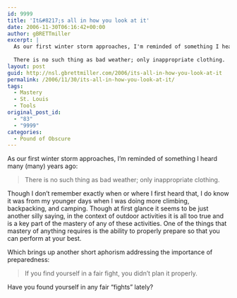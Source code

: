 ```yaml
---
id: 9999
title: 'It&#8217;s all in how you look at it'
date: 2006-11-30T06:16:42+00:00
author: gBRETTmiller
excerpt: |
  As our first winter storm approaches, I'm reminded of something I heard many (many) years ago:
  
  There is no such thing as bad weather; only inappropriate clothing.
layout: post
guid: http://nsl.gbrettmiller.com/2006/its-all-in-how-you-look-at-it
permalink: /2006/11/30/its-all-in-how-you-look-at-it/
tags:
  - Mastery
  - St. Louis
  - Tools
original_post_id:
  - "83"
  - "9999"
categories:
  - Pound of Obscure
---
```

As our first winter storm approaches, I&#8217;m reminded of something I heard many (many) years ago:

> There is no such thing as bad weather; only inappropriate clothing.

Though I don&#8217;t remember exactly when or where I first heard that, I do know it was from my younger days when I was doing more climbing, backpacking, and camping. Though at first glance it seems to be just another silly saying, in the context of outdoor activities it is all too true and is a key part of the mastery of any of these activities. One of the things that mastery of anything requires is the ability to properly prepare so that you can perform at your best.

Which brings up another short aphorism addressing the importance of preparedness:

> If you find yourself in a fair fight, you didn&#8217;t plan it properly.

Have you found yourself in any fair &#8220;fights&#8221; lately?